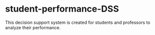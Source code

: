 # student-performance-DSS
This decision support system is created for students and professors to analyze their performance.

